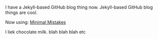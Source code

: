 I have a Jekyll-based GitHub blog thing now. Jekyll-based GitHub blog things are cool.

Now using: [Minimal Mistakes](http://mmistakes.github.io/minimal-mistakes)

I liek chocolate milk. blah blah blah etc
